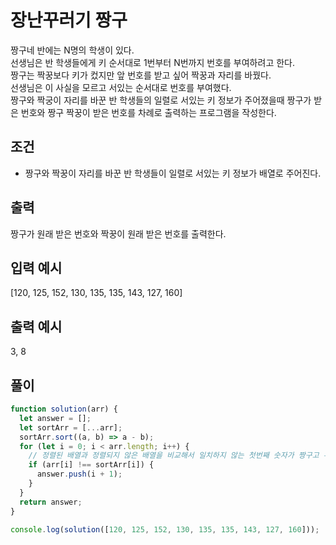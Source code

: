 # 장난꾸러기 짱구

짱구네 반에는 N명의 학생이 있다.<br>
선생님은 반 학생들에게 키 순서대로 1번부터 N번까지 번호를 부여하려고 한다.<br>
짱구는 짝꿍보다 키가 컸지만 앞 번호를 받고 싶어 짝꿍과 자리를 바꿨다.<br>
선생님은 이 사실을 모르고 서있는 순서대로 번호를 부여했다.<br>
짱구와 짝궁이 자리를 바꾼 반 학생들의 일렬로 서있는 키 정보가 주어졌을때 짱구가 받은 번호와 짱구 짝꿍이 받은 번호를 차례로 출력하는 프로그램을 작성한다.


## 조건

- 짱구와 짝꿍이 자리를 바꾼 반 학생들이 일렬로 서있는 키 정보가 배열로 주어진다.

## 출력
짱구가 원래 받은 번호와 짝꿍이 원래 받은 번호를 출력한다.


## 입력 예시

[120, 125, 152, 130, 135, 135, 143, 127, 160]

## 출력 예시

3, 8

## 풀이

```js
function solution(arr) {
  let answer = [];
  let sortArr = [...arr];
  sortArr.sort((a, b) => a - b);
  for (let i = 0; i < arr.length; i++) {
    // 정렬된 배열과 정렬되지 않은 배열을 비교해서 일치하지 않는 첫번째 숫자가 짱구고 두번째 숫자가 짝꿍
    if (arr[i] !== sortArr[i]) {
      answer.push(i + 1);
    }
  }
  return answer;
}

console.log(solution([120, 125, 152, 130, 135, 135, 143, 127, 160]));
```